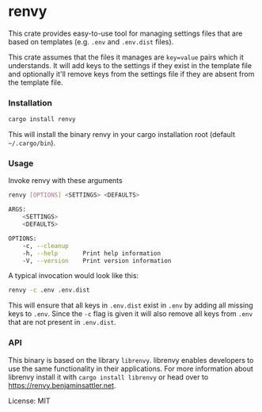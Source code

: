 # renvy

This crate provides easy-to-use tool for managing settings files
that are based on templates (e.g. `.env` and `.env.dist` files).

This crate assumes that the files it manages are `key=value` pairs which it
understands. It will add keys to the settings if they exist in the template file
and optionally it'll remove keys from the settings file if they are absent from
the template file.

### Installation

```sh
cargo install renvy
```
This will install the binary renvy in your cargo installation root (default `~/.cargo/bin`).

### Usage

Invoke renvy with these arguments

```sh
renvy [OPTIONS] <SETTINGS> <DEFAULTS>

ARGS:
    <SETTINGS>
    <DEFAULTS>

OPTIONS:
    -c, --cleanup
    -h, --help       Print help information
    -V, --version    Print version information
```

A typical invocation would look like this:

```sh
renvy -c .env .env.dist
```

This will ensure that all keys in `.env.dist` exist in `.env` by adding
all missing keys to `.env`. Since the `-c` flag is given it will also
remove all keys from `.env` that are not present in `.env.dist`.

### API

This binary is based on the library `librenvy`. librenvy enables developers
to use the same functionality in their applications. For more information
about librenvy install it with `cargo install librenvy` or head over
to https://renvy.benjaminsattler.net.


License: MIT
